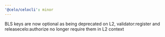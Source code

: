 ```yaml
---
'@celo/celocli': minor
---
```


BLS keys are now optional as being deprecated on L2, validator:register and releasecelo:authorize no longer require them in L2 context
